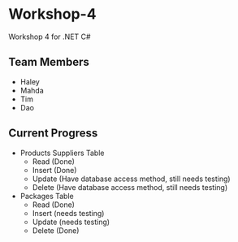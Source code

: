 # Workshop-4
Workshop 4 for .NET C#

## Team Members
- Haley
- Mahda
- Tim
- Dao

## Current Progress
- Products Suppliers Table
    - Read (Done)
    - Insert (Done)
    - Update (Have database access method, still needs testing)
    - Delete (Have database access method, still needs testing)
- Packages Table
    - Read (Done)
    - Insert (needs testing)
    - Update (needs testing)
    - Delete (Done)

